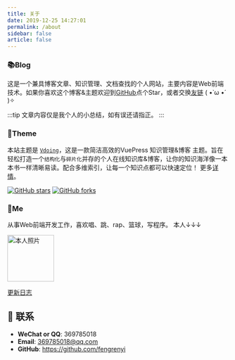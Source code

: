```yaml
---
title: 关于
date: 2019-12-25 14:27:01
permalink: /about
sidebar: false
article: false
---
```


### 📚Blog
这是一个兼具博客文章、知识管理、文档查找的个人网站，主要内容是Web前端技术。如果你喜欢这个博客&主题欢迎到[GitHub](https://github.com/fengrenyi/vuepress-theme-vdoing)点个Star，或者交换[友链](/friends/) ( •̀ ω •́ )✧

:::tip
文章内容仅是我个人的小总结，如有误还请指正。
:::

### 🎨Theme
本站主题是 [`Vdoing`](https://github.com/fengrenyi/vuepress-theme-vdoing)，这是一款简洁高效的VuePress 知识管理&博客 主题。旨在轻松打造一个`结构化`与`碎片化`并存的个人在线知识库&博客，让你的知识海洋像一本本书一样清晰易读。配合多维索引，让每一个知识点都可以快速定位！ 更多[详情](https://github.com/fengrenyi/vuepress-theme-vdoing)。

<a href="https://github.com/fengrenyi/vuepress-theme-vdoing" target="_blank"><img src='https://img.shields.io/github/stars/fengrenyi/vuepress-theme-vdoing' alt='GitHub stars' class="no-zoom"></a>
<a href="https://github.com/fengrenyi/vuepress-theme-vdoing" target="_blank"><img src='https://img.shields.io/github/forks/fengrenyi/vuepress-theme-vdoing' alt='GitHub forks' class="no-zoom"></a>


### 🐼Me
从事Web前端开发工作，喜欢唱、跳、rap、篮球，写程序。 本人↓↓↓

<img src='/img/head.jpg' alt='本人照片' style="width:106px;">


[更新日志](https://github.com/fengrenyi/vuepress-theme-vdoing/commits/master)

## :email: 联系

- **WeChat or QQ**: <a :href="qqUrl" class='qq'>369785018</a>
- **Email**:  <a href="mailto:369785018@qq.com">369785018@qq.com</a>
- **GitHub**: <https://github.com/fengrenyi>

<script>
  export default {
    data(){
      return {
        qqUrl: 'tencent://message/?uin=369785018&Site=&Menu=yes' 
      }
    },
    mounted(){
      const flag =  navigator.userAgent.match(/(phone|pad|pod|iPhone|iPod|ios|iPad|Android|Mobile|BlackBerry|IEMobile|MQQBrowser|JUC|Fennec|wOSBrowser|BrowserNG|WebOS|Symbian|Windows Phone)/i);
      if(flag){
        this.qqUrl = 'mqqwpa://im/chat?chat_type=wpa&uin=369785018&version=1&src_type=web&web_src=oicqzone.com'
      }
    }
  }
</script>           
